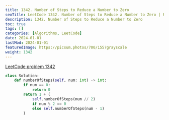 ```yaml
---
title: 1342. Number of Steps to Reduce a Number to Zero
seoTitle: LeetCode 1342. Number of Steps to Reduce a Number to Zero | Python solution and explanation
description: 1342. Number of Steps to Reduce a Number to Zero
toc: true
tags: []
categories: [Algorithms, LeetCode]
date: 2024-01-01
lastMod: 2024-01-01
featuredImage: https://picsum.photos/700/155?grayscale
weight: 1342
---
```


[LeetCode problem 1342](https://leetcode.com/problems/number-of-steps-to-reduce-a-number-to-zero/)

```python
class Solution:
    def numberOfSteps(self, num: int) -> int:
        if num == 0:
            return 0
        return 1 + (
            self.numberOfSteps(num // 2)
            if num % 2 == 0
            else self.numberOfSteps(num - 1)
        )

```
